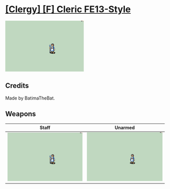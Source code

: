 # [\[Clergy\] \[F\] Cleric FE13-Style](./)

<img src="./7.%20Staff/Staff_000.png" alt="[Clergy] [F] Cleric FE13-Style standing" />

## Credits

Made by BatimaTheBat.

## Weapons


|Staff |Unarmed |
|  :---: | :---: |
| <img alt="Staff animation" src="./7.%20Staff/Staff.gif" /> | <img alt="Unarmed animation" src="./8.%20Unarmed/Unarmed.gif" /> |
